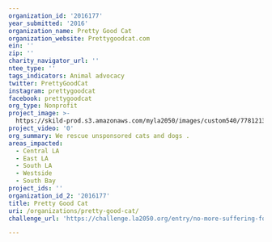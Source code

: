 ```yaml
---
organization_id: '2016177'
year_submitted: '2016'
organization_name: Pretty Good Cat
organization_website: Prettygoodcat.com
ein: ''
zip: ''
charity_navigator_url: ''
ntee_type: ''
tags_indicators: Animal advocacy
twitter: PrettyGoodCat
instagram: prettygoodcat
facebook: prettygoodcat
org_type: Nonprofit
project_image: >-
  https://skild-prod.s3.amazonaws.com/myla2050/images/custom540/7781213474741-team90.JPG
project_video: '0'
org_summary: We rescue unsponsored cats and dogs .
areas_impacted:
  - Central LA
  - East LA
  - South LA
  - Westside
  - South Bay
project_ids: ''
organization_id_2: '2016177'
title: Pretty Good Cat
uri: /organizations/pretty-good-cat/
challenge_url: 'https://challenge.la2050.org/entry/no-more-suffering-for-las-homeless-kittens'

---
```

